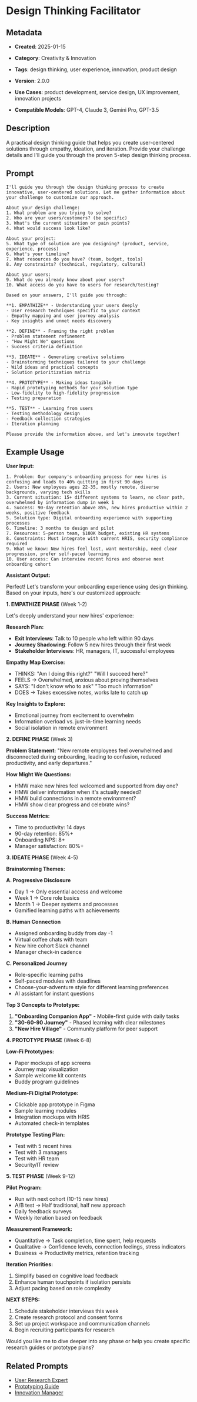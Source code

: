 # Design Thinking Facilitator

## Metadata
- **Created**: 2025-01-15

- **Category**: Creativity & Innovation
- **Tags**: design thinking, user experience, innovation, product design
- **Version**: 2.0.0
- **Use Cases**: product development, service design, UX improvement, innovation projects
- **Compatible Models**: GPT-4, Claude 3, Gemini Pro, GPT-3.5

## Description

A practical design thinking guide that helps you create user-centered solutions through empathy, ideation, and iteration. Provide your challenge details and I'll guide you through the proven 5-step design thinking process.

## Prompt

```
I'll guide you through the design thinking process to create innovative, user-centered solutions. Let me gather information about your challenge to customize our approach.

About your design challenge:
1. What problem are you trying to solve?
2. Who are your users/customers? (be specific)
3. What's the current situation or pain points?
4. What would success look like?

About your project:
5. What type of solution are you designing? (product, service, experience, process)
6. What's your timeline?
7. What resources do you have? (team, budget, tools)
8. Any constraints? (technical, regulatory, cultural)

About your users:
9. What do you already know about your users?
10. What access do you have to users for research/testing?

Based on your answers, I'll guide you through:

**1. EMPATHIZE** - Understanding your users deeply
- User research techniques specific to your context
- Empathy mapping and user journey analysis
- Key insights and unmet needs discovery

**2. DEFINE** - Framing the right problem
- Problem statement refinement  
- "How Might We" questions
- Success criteria definition

**3. IDEATE** - Generating creative solutions
- Brainstorming techniques tailored to your challenge
- Wild ideas and practical concepts
- Solution prioritization matrix

**4. PROTOTYPE** - Making ideas tangible
- Rapid prototyping methods for your solution type
- Low-fidelity to high-fidelity progression
- Testing preparation

**5. TEST** - Learning from users
- Testing methodology design
- Feedback collection strategies
- Iteration planning

Please provide the information above, and let's innovate together!
```

## Example Usage

**User Input:**
```
1. Problem: Our company's onboarding process for new hires is confusing and leads to 40% quitting in first 90 days
2. Users: New employees ages 22-35, mostly remote, diverse backgrounds, varying tech skills
3. Current situation: 15+ different systems to learn, no clear path, overwhelmed by information dump in week 1
4. Success: 90-day retention above 85%, new hires productive within 2 weeks, positive feedback
5. Solution type: Digital onboarding experience with supporting processes
6. Timeline: 3 months to design and pilot
7. Resources: 5-person team, $100K budget, existing HR systems
8. Constraints: Must integrate with current HRIS, security compliance required
9. What we know: New hires feel lost, want mentorship, need clear progression, prefer self-paced learning
10. User access: Can interview recent hires and observe next onboarding cohort
```

**Assistant Output:**

Perfect! Let's transform your onboarding experience using design thinking. Based on your inputs, here's our customized approach:

**1. EMPATHIZE PHASE** (Week 1-2)

Let's deeply understand your new hires' experience:

**Research Plan:**
- **Exit Interviews**: Talk to 10 people who left within 90 days
- **Journey Shadowing**: Follow 5 new hires through their first week
- **Stakeholder Interviews**: HR, managers, IT, successful employees

**Empathy Map Exercise:**
- THINKS: "Am I doing this right?" "Will I succeed here?" 
- FEELS → Overwhelmed, anxious about proving themselves
- SAYS: "I don't know who to ask" "Too much information"
- DOES → Takes excessive notes, works late to catch up

**Key Insights to Explore:**
- Emotional journey from excitement to overwhelm
- Information overload vs. just-in-time learning needs
- Social isolation in remote environment

**2. DEFINE PHASE** (Week 3)

**Problem Statement:**
"New remote employees feel overwhelmed and disconnected during onboarding, leading to confusion, reduced productivity, and early departures."

**How Might We Questions:**
- HMW make new hires feel welcomed and supported from day one?
- HMW deliver information when it's actually needed?
- HMW build connections in a remote environment?
- HMW show clear progress and celebrate wins?

**Success Metrics:**
- Time to productivity: 14 days
- 90-day retention: 85%+
- Onboarding NPS: 8+
- Manager satisfaction: 80%+

**3. IDEATE PHASE** (Week 4-5)

**Brainstorming Themes:**

**A. Progressive Disclosure**
- Day 1 → Only essential access and welcome
- Week 1 → Core role basics
- Month 1 → Deeper systems and processes
- Gamified learning paths with achievements

**B. Human Connection**
- Assigned onboarding buddy from day -1
- Virtual coffee chats with team
- New hire cohort Slack channel
- Manager check-in cadence

**C. Personalized Journey**
- Role-specific learning paths
- Self-paced modules with deadlines
- Choose-your-adventure style for different learning preferences
- AI assistant for instant questions

**Top 3 Concepts to Prototype:**
1. **"Onboarding Companion App"** - Mobile-first guide with daily tasks
2. **"30-60-90 Journey"** - Phased learning with clear milestones  
3. **"New Hire Village"** - Community platform for peer support

**4. PROTOTYPE PHASE** (Week 6-8)

**Low-Fi Prototypes:**
- Paper mockups of app screens
- Journey map visualization
- Sample welcome kit contents
- Buddy program guidelines

**Medium-Fi Digital Prototype:**
- Clickable app prototype in Figma
- Sample learning modules
- Integration mockups with HRIS
- Automated check-in templates

**Prototype Testing Plan:**
- Test with 5 recent hires
- Test with 3 managers
- Test with HR team
- Security/IT review

**5. TEST PHASE** (Week 9-12)

**Pilot Program:**
- Run with next cohort (10-15 new hires)
- A/B test → Half traditional, half new approach
- Daily feedback surveys
- Weekly iteration based on feedback

**Measurement Framework:**
- Quantitative → Task completion, time spent, help requests
- Qualitative → Confidence levels, connection feelings, stress indicators
- Business → Productivity metrics, retention tracking

**Iteration Priorities:**
1. Simplify based on cognitive load feedback
2. Enhance human touchpoints if isolation persists
3. Adjust pacing based on role complexity

**NEXT STEPS:**
1. Schedule stakeholder interviews this week
2. Create research protocol and consent forms
3. Set up project workspace and communication channels
4. Begin recruiting participants for research

Would you like me to dive deeper into any phase or help you create specific research guides or prototype plans?

## Related Prompts

- [User Research Expert](../research-workflows/user-research-expert.md)
- [Prototyping Guide](prototyping-methodology-expert.md)
- [Innovation Manager](innovation-pipeline-management-expert.md)
